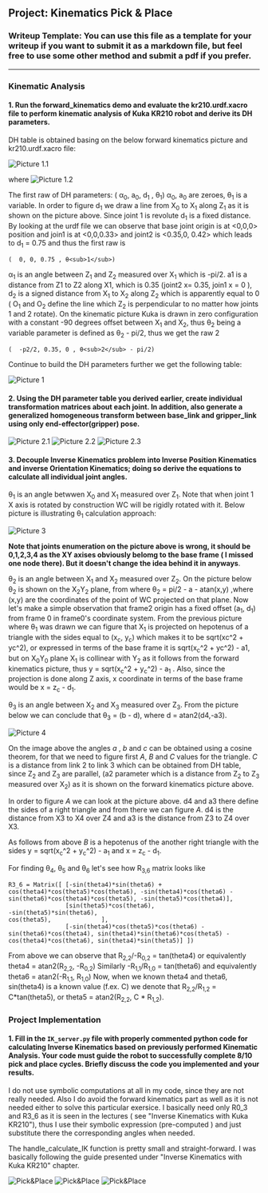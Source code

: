## Project: Kinematics Pick & Place
### Writeup Template: You can use this file as a template for your writeup if you want to submit it as a markdown file, but feel free to use some other method and submit a pdf if you prefer.

---
### Kinematic Analysis
#### 1. Run the forward_kinematics demo and evaluate the kr210.urdf.xacro file to perform kinematic analysis of Kuka KR210 robot and derive its DH parameters.


DH table is obtained basing on the below forward kinematics picture and kr210.urdf.xacro file:

![Picture 1.1](./pictures/forward_kinematics.png)
  
where
![Picture 1.2](./pictures/DH_parameters.png)

The first raw of DH parameters: (  α<sub>0</sub>, a<sub>0</sub>, d<sub>1</sub> , θ<sub>1</sub>)
α<sub>0</sub>, a<sub>0</sub> are zeroes, θ<sub>1</sub> is a variable. In order to figure d<sub>1</sub> we draw a line from X<sub>0</sub> to X<sub>1</sub> along Z<sub>1</sub> as it is shown on the picture above. Since joint 1 is revolute d<sub>1</sub> is a fixed distance.  By looking at the urdf file we can observe that base joint origin is at <0,0,0> position and join1 is at <0,0,0.33> and joint2 is <0.35,0, 0.42> which leads to d<sub>1</sub> = 0.75 and thus the first raw is

```
(  0, 0, 0.75 , θ<sub>1</sub>)
```

α<sub>1</sub> is an angle between Z<sub>1</sub> and Z<sub>2</sub> measured over X<sub>1</sub> which is -pi/2.  a1 is a distance from Z1 to Z2 along X1, which is 0.35 (joint2 x= 0.35, join1 x = 0 ), d<sub>2</sub> is a signed distance from X<sub>1</sub> to X<sub>2</sub> along Z<sub>2</sub> which is apparently equal to 0 ( O<sub>1</sub> and O<sub>2</sub> define the line which  Z<sub>2</sub> is perpendicular to no matter how joints 1 and 2 rotate).   On the kinematic picture Kuka is drawn in zero configuration with a constant -90 degrees offset between X<sub>1</sub> and X<sub>2</sub>, thus θ<sub>2</sub> being a variable parameter is defined as θ<sub>2</sub> - pi/2, thus we get the raw 2

```
(  -p2/2, 0.35, 0 , θ<sub>2</sub> - pi/2)
```

Continue to build the DH parameters further we get the following table:

![Picture 1](./pictures/DH_table.png)



#### 2. Using the DH parameter table you derived earlier, create individual transformation matrices about each joint. In addition, also generate a generalized homogeneous transform between base_link and gripper_link using only end-effector(gripper) pose.
![Picture 2.1](./pictures/T1-4.png)
![Picture 2.2](./pictures/T4-G.png)
![Picture 2.3](./pictures/T_Total.png)


#### 3. Decouple Inverse Kinematics problem into Inverse Position Kinematics and inverse Orientation Kinematics; doing so derive the equations to calculate all individual joint angles.

θ<sub>1</sub> is an angle betwwen X<sub>0</sub> and X<sub>1</sub> measured over Z<sub>1</sub>. Note that when joint 1  X axis is rotated by construction  WC will be rigidly rotated with it. Below picture is illustrating θ<sub>1</sub> calculation approach:

![Picture 3](./pictures/theta1.jpg)

**Note that joints enumeration on the picture above is wrong, it should be 0,1,2,3,4 as the XY axises obviously belomg to the base frame ( I missed one node there). But it doesn't change the idea behind it in anyways**.

θ<sub>2</sub> is an angle between X<sub>1</sub> and X<sub>2</sub> measured over Z<sub>2</sub>. On the picture below θ<sub>2</sub> is shown on the X<sub>2</sub>Y<sub>2</sub> plane, from where θ<sub>2</sub> = pi/2 - a - atan(x,y) ,where (x,y) are the coordinates of the point of WC projected on that plane. Now let's make a simple observation that frame2 origin has a fixed offset (a<sub>1</sub>, d<sub>1</sub>) from frame 0 in frame0's coordinate system.  From the previous picture where θ<sub>1</sub> was drawn we can figure that X<sub>1</sub> is projected on hepotenus of a triangle with the sides equal to (x<sub>c</sub>, y<sub>c</sub>) which makes it to be sqrt(xc^2 + yc^2), or expressed in terms of the base frame it is sqrt(x<sub>c</sub>^2 + y</sub>c</sub>^2) - a1, but on X<sub>0</sub>Y<sub>0</sub> plane X<sub>1</sub> is collinear with Y<sub>2</sub> as it follows from the  forward kinematics picture, thus y = sqrt(x<sub>c</sub>^2 + y<sub>c</sub>^2) - a<sub>1</sub> . Also, since the projection is done along Z axis, x coordinate in terms of the base frame  would be x = z<sub>c</sub> - d<sub>1</sub>.  


θ<sub>3</sub> is an angle between X<sub>2</sub> and X<sub>3</sub> measured over Z<sub>3</sub>. From the picture below we can conclude that θ<sub>3</sub> = (b - d), where d = atan2(d4,-a3). 

![Picture 4](./pictures/theta3.png)


On the image above the angles *a* , *b* and *c* can be obtained using a cosine theorem, for that we need to figure first *A*, *B* and *C* values for the triangle. *C* is a distance from link 2 to link 3 which can be obtained from DH table, since Z<sub>2</sub>  and Z<sub>3</sub> are parallel, (a2 parameter which is a distance from Z<sub>2</sub>  to Z<sub>3</sub> measured over X<sub>2</sub>) as it is shown on the forward kinematics picture above.

In order to figure *A* we can look at the picture above. d4 and a3  there define the sides of a right triangle and from there we can figure *A*. d4 is the distance from X3 to X4 over Z4 and a3 is the distance from Z3 to Z4 over X3.

As follows from above *B* is a hepotenus of the another right triangle with the sides  y = sqrt(x<sub>c</sub>^2 + y<sub>c</sub>^2) - a<sub>1</sub> and x = z<sub>c</sub> - d<sub>1</sub>.

For finding θ<sub>4</sub>, θ<sub>5</sub> and θ<sub>6</sub>  let's see how R<sub>3,6</sub> matrix looks like

```
R3_6 = Matrix([ [-sin(theta4)*sin(theta6) + cos(theta4)*cos(theta5)*cos(theta6), -sin(theta4)*cos(theta6) - sin(theta6)*cos(theta4)*cos(theta5), -sin(theta5)*cos(theta4)], 
                [sin(theta5)*cos(theta6),                                        -sin(theta5)*sin(theta6),                                       cos(theta5),              ], 
                [-sin(theta4)*cos(theta5)*cos(theta6) - sin(theta6)*cos(theta4), sin(theta4)*sin(theta6)*cos(theta5) - cos(theta4)*cos(theta6), sin(theta4)*sin(theta5)] ])
```


From above we can observe that R<sub>2,2</sub>/-R<sub>0,2</sub> = tan(theta4) or equivalently theta4 = atan2(R<sub>2,2</sub>, -R<sub>0,2</sub>)
Similarly -R<sub>1,1</sub>/R<sub>1,0</sub> = tan(theta6) and equivalently theta6 = atan2(-R<sub>1,1</sub>, R<sub>1,0</sub>)
Now, when we known theta4 and theta6,  sin(theta4) is a known value (f.ex. C) we denote that R<sub>2,2</sub>/R<sub>1,2</sub> = C*tan(theta5), or theta5 = atan2(R<sub>2,2</sub>, C * R<sub>1,2</sub>).

### Project Implementation

#### 1. Fill in the `IK_server.py` file with properly commented python code for calculating Inverse Kinematics based on previously performed Kinematic Analysis. Your code must guide the robot to successfully complete 8/10 pick and place cycles. Briefly discuss the code you implemented and your results. 

 I do not use symbolic computations at all in my code, since they are not really needed. Also I do avoid the forward kinematics part as well as it is not needed either to solve this particular exersice.  I basically need  only R0_3 and
R3_6 as it is seen in the lectures ( see "Inverse Kinematics with Kuka KR210"), thus I use their symbolic expression (pre-computed ) and just substitute there the corresponding angles when needed. 

The handle_calculate_IK function is pretty small and straight-forward. I was basically following the  guide presented under "Inverse Kinematics with Kuka KR210" chapter.

![Pick&Place](./pictures/snapshot1.jpg)
![Pick&Place](./pictures/snapshot2.jpg)
![Pick&Place](./pictures/snapshot3.jpg)
